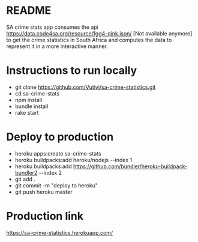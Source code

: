 # README

SA crime stats app consumes the api https://data.code4sa.org/resource/fgg4-qjnk.json/ [Not available anymore]
to get the crime statistics in South Africa and computes the data to represent it in
a more interactive manner.

# Instructions to run locally

* git clone https://github.com/Vutivi/sa-crime-statistics.git
* cd sa-crime-stats
* npm install
* bundle install
* rake start

# Deploy to production

* heroku apps:create sa-crime-stats
* heroku buildpacks:add heroku/nodejs --index 1
* heroku buildpacks:add https://github.com/bundler/heroku-buildpack-bundler2 --index 2
* git add .
* git commit -m "deploy to heroku"
* git push heroku master

# Production link

https://sa-crime-statistics.herokuapp.com/
